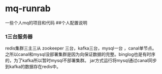# mq-runrab
一些个人mq的项目和代码
##个人配置说明
### 1三台服务器
redis集群三主三从 zookeeper 三台，kafka三台，mysql一台 ，canal单节点。之所以canal和mysql没部署集群是因为向保证数据的完整。binglog也是有时序的，为了kafka所以暂时mysql不部署集群。
jar方式运行将mysql通过canal同步到kafka的数据存在redis中。
